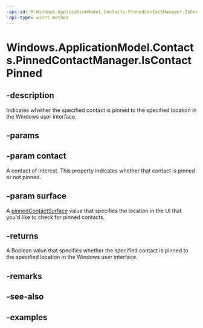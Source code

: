 ```yaml
---
-api-id: M:Windows.ApplicationModel.Contacts.PinnedContactManager.IsContactPinned(Windows.ApplicationModel.Contacts.Contact,Windows.ApplicationModel.Contacts.PinnedContactSurface)
-api-type: winrt method
---
```


<!-- Method syntax.
public bool PinnedContactManager.IsContactPinned(Contact contact, PinnedContactSurface surface)
-->

# Windows.ApplicationModel.Contacts.PinnedContactManager.IsContactPinned

## -description
Indicates whether the specified contact is pinned to the specified location in the Windows user interface.

## -params

## -param contact
A contact of interest. This property indicates whether that contact is pinned or not pinned.  

## -param surface
A [pinnedContactSurface](pinnedcontactsurface.md) value that specifies the location in the UI that you'd like to check for pinned contacts.

## -returns
A Boolean value that specifies whether the specified contact is pinned to the specified location in the Windows user interface.

## -remarks

## -see-also

## -examples

